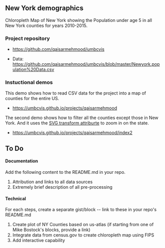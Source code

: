 ## New York demographics

Chloropleth Map of New York showing the Population under age  5 in all New York counties for years 2010-2015.

### Project repository

* https://github.com/qaisarmehmood/umbcvis

* Data: https://github.com/qaisarmehmood/umbcvis/blob/master/Newyork.population%20Data.csv

### Instuctional demos

This demo shows how to read CSV data for the project into a map of counties for the entire US.

*  https://umbcvis.github.io/projects/qaisarmehmood

The second demo shows how to filter all the counties except those in New York.  And it uses the [SVG transform attriburte](https://developer.mozilla.org/en-US/docs/Web/SVG/Attribute/transform) to zoom in on the state.

*  https://umbcvis.github.io/projects/qaisarmehmood/index2

## To Do

#### Documentation

Add the following content to the README.md in your repo.

1. Attribution and links to all data sources
2. Extremely brief description of all pre-processing

#### Technical

For each steps, create a separate gist/block -- link to these in your repo's README.md

1. Create plot of NY Counties based on us-atlas (if starting from one of Mike Bostock's blocks, provide a link)
2. Integrate data from census.gov to create chloropleth map using FIPS
3. Add interactive capability


